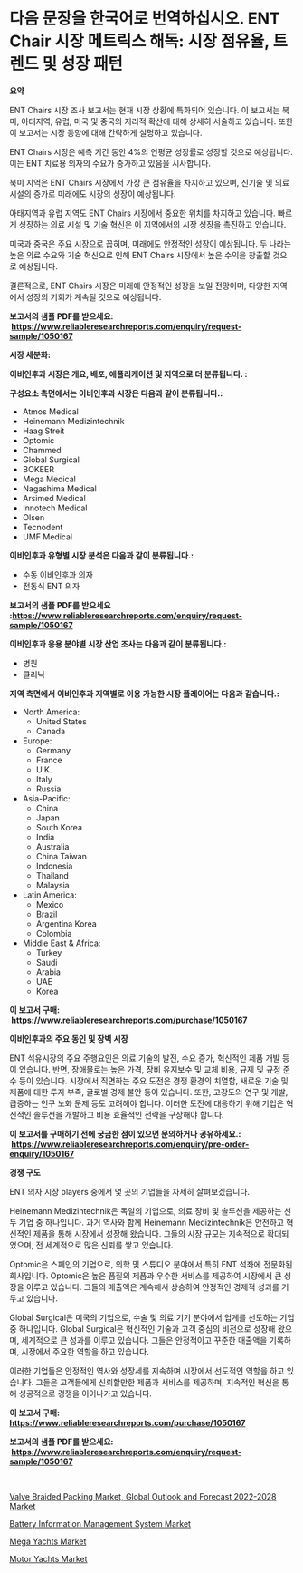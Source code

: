 <p><h1>다음 문장을 한국어로 번역하십시오. ENT Chair 시장 메트릭스 해독: 시장 점유율, 트렌드 및 성장 패턴</h1></p><p><strong>요약</strong></p>
<p><p>ENT Chairs 시장 조사 보고서는 현재 시장 상황에 특화되어 있습니다. 이 보고서는 북미, 아태지역, 유럽, 미국 및 중국의 지리적 확산에 대해 상세히 서술하고 있습니다. 또한 이 보고서는 시장 동향에 대해 간략하게 설명하고 있습니다. </p><p>ENT Chairs 시장은 예측 기간 동안 4%의 연평균 성장률로 성장할 것으로 예상됩니다. 이는 ENT 치료용 의자의 수요가 증가하고 있음을 시사합니다. </p><p>북미 지역은 ENT Chairs 시장에서 가장 큰 점유율을 차지하고 있으며, 신기술 및 의료 시설의 증가로 미래에도 시장의 성장이 예상됩니다.</p><p>아태지역과 유럽 지역도 ENT Chairs 시장에서 중요한 위치를 차지하고 있습니다. 빠르게 성장하는 의료 시설 및 기술 혁신은 이 지역에서의 시장 성장을 촉진하고 있습니다.</p><p>미국과 중국은 주요 시장으로 꼽히며, 미래에도 안정적인 성장이 예상됩니다. 두 나라는 높은 의료 수요와 기술 혁신으로 인해 ENT Chairs 시장에서 높은 수익을 창출할 것으로 예상됩니다.</p><p>결론적으로, ENT Chairs 시장은 미래에 안정적인 성장을 보일 전망이며, 다양한 지역에서 성장의 기회가 계속될 것으로 예상됩니다.</p></p>
<p><strong>보고서의 샘플 PDF를 받으세요: &nbsp;<a href="https://www.reliableresearchreports.com/enquiry/request-sample/1050167">https://www.reliableresearchreports.com/enquiry/request-sample/1050167</a></strong></p>
<p><strong>시장 세분화:</strong></p>
<p><strong> 이비인후과 시장은 개요, 배포, 애플리케이션 및 지역으로 더 분류됩니다. :</strong></p>
<p><strong>구성요소 측면에서는 이비인후과 시장은 다음과 같이 분류됩니다.:</strong></p>
<p><ul><li>Atmos Medical</li><li>Heinemann Medizintechnik</li><li>Haag Streit</li><li>Optomic</li><li>Chammed</li><li>Global Surgical</li><li>BOKEER</li><li>Mega Medical</li><li>Nagashima Medical</li><li>Arsimed Medical</li><li>Innotech Medical</li><li>Olsen</li><li>Tecnodent</li><li>UMF Medical</li></ul></p>
<p><strong> 이비인후과 유형별 시장 분석은 다음과 같이 분류됩니다.:</strong></p>
<p><ul><li>수동 이비인후과 의자</li><li>전동식 ENT 의자</li></ul></p>
<p><strong>보고서의 샘플 PDF를 받으세요 :<a href="https://www.reliableresearchreports.com/enquiry/request-sample/1050167">https://www.reliableresearchreports.com/enquiry/request-sample/1050167</a></strong></p>
<p><strong> 이비인후과 응용 분야별 시장 산업 조사는 다음과 같이 분류됩니다.:</strong></p>
<p><ul><li>병원</li><li>클리닉</li></ul></p>
<p><strong>지역 측면에서 이비인후과 지역별로 이용 가능한 시장 플레이어는 다음과 같습니다.:</strong></p>
<p><ul>
    <li>
        North America:
        <ul>
            <li>United States</li>
            <li>Canada</li>
        </ul>
    </li>
    <li>
        Europe:
        <ul>
            <li>Germany</li>
            <li>France</li>
            <li>U.K.</li>
            <li>Italy</li>
            <li>Russia</li>
        </ul>
    </li>
    <li>
        Asia-Pacific:
        <ul>
            <li>China</li>
            <li>Japan</li>
            <li>South Korea</li>
            <li>India</li>
            <li>Australia</li>
            <li>China Taiwan</li>
            <li>Indonesia</li>
            <li>Thailand</li>
            <li>Malaysia</li>
        </ul>
    </li>
    <li>
        Latin America:
        <ul>
            <li>Mexico</li>
            <li>Brazil</li>
            <li>Argentina Korea</li>
            <li>Colombia</li>
        </ul>
    </li>
    <li>
        Middle East & Africa:
        <ul>
            <li>Turkey</li>
            <li>Saudi</li>
            <li>Arabia</li>
            <li>UAE</li>
            <li>Korea</li>
        </ul>
    </li>
    </ul></p>
<p><strong>이 보고서 구매: &nbsp;<a href="https://www.reliableresearchreports.com/purchase/1050167">https://www.reliableresearchreports.com/purchase/1050167</a></strong></p>
<p><strong>이비인후과의 주요 동인 및 장벽 시장</strong></p>
<p><p>ENT 석유시장의 주요 주행요인은 의료 기술의 발전, 수요 증가, 혁신적인 제품 개발 등이 있습니다. 반면, 장애물로는 높은 가격, 장비 유지보수 및 교체 비용, 규제 및 규정 준수 등이 있습니다. 시장에서 직면하는 주요 도전은 경쟁 환경의 치열함, 새로운 기술 및 제품에 대한 투자 부족, 글로벌 경제 불안 등이 있습니다. 또한, 고강도의 연구 및 개발, 급증하는 인구 노화 문제 등도 고려해야 합니다. 이러한 도전에 대응하기 위해 기업은 혁신적인 솔루션을 개발하고 비용 효율적인 전략을 구상해야 합니다.</p></p>
<p><strong>이 보고서를 구매하기 전에 궁금한 점이 있으면 문의하거나 공유하세요.: &nbsp;<a href="https://www.reliableresearchreports.com/enquiry/pre-order-enquiry/1050167">https://www.reliableresearchreports.com/enquiry/pre-order-enquiry/1050167</a></strong></p>
<p><strong>경쟁 구도</strong></p>
<p><p>ENT 의자 시장 players 중에서 몇 곳의 기업들을 자세히 살펴보겠습니다. </p><p>Heinemann Medizintechnik은 독일의 기업으로, 의료 장비 및 솔루션을 제공하는 선두 기업 중 하나입니다. 과거 역사와 함께 Heinemann Medizintechnik은 안전하고 혁신적인 제품을 통해 시장에서 성장해 왔습니다. 그들의 시장 규모는 지속적으로 확대되었으며, 전 세계적으로 많은 신뢰를 쌓고 있습니다.</p><p>Optomic은 스페인의 기업으로, 의학 및 스튜디오 분야에서 특히 ENT 석좌에 전문화된 회사입니다. Optomic은 높은 품질의 제품과 우수한 서비스를 제공하여 시장에서 큰 성장을 이루고 있습니다. 그들의 매출액은 계속해서 상승하여 안정적인 경제적 성과를 거두고 있습니다.</p><p>Global Surgical은 미국의 기업으로, 수술 및 의료 기기 분야에서 업계를 선도하는 기업 중 하나입니다. Global Surgical은 혁신적인 기술과 고객 중심의 비전으로 성장해 왔으며, 세계적으로 큰 성과를 이루고 있습니다. 그들은 안정적이고 꾸준한 매출액을 기록하며, 시장에서 주요한 역할을 하고 있습니다.</p><p>이러한 기업들은 안정적인 역사와 성장세를 지속하며 시장에서 선도적인 역할을 하고 있습니다. 그들은 고객들에게 신뢰할만한 제품과 서비스를 제공하며, 지속적인 혁신을 통해 성공적으로 경쟁을 이어나가고 있습니다.</p></p>
<p><strong>이 보고서 구매: &nbsp; <a href="https://www.reliableresearchreports.com/purchase/1050167">https://www.reliableresearchreports.com/purchase/1050167</a></strong></p>
<p><strong>보고서의 샘플 PDF를 받으세요: &nbsp;<a href="https://www.reliableresearchreports.com/enquiry/request-sample/1050167">https://www.reliableresearchreports.com/enquiry/request-sample/1050167</a></strong><strong></strong></p>
<p>&nbsp;</p>
<p><p><a href="https://view.publitas.com/reportprime-1/valve-braided-packing-market-global-outlook-and-forecast-2022-2028-market-size-growth-outlook-from-2023-to-2030-projecting-at-markets-trends-analysis-by-application-regional-outlook-and-revenue/">Valve Braided Packing Market, Global Outlook and Forecast 2022-2028 Market</a></p><p><a href="https://mire-aunt-385.notion.site/Battery-Information-Management-System-Market-Size-Furnishes-Valuable-Information-Encompassing-Market-6266872d48074be8a103036bb57c1719">Battery Information Management System Market</a></p><p><a href="https://github.com/dx0328/Market-Research-Report-List-1/blob/main/mega-yachts-market.md">Mega Yachts Market</a></p><p><a href="https://github.com/juancolorado15/Market-Research-Report-List-1/blob/main/motor-yachts-market.md">Motor Yachts Market</a></p></p>